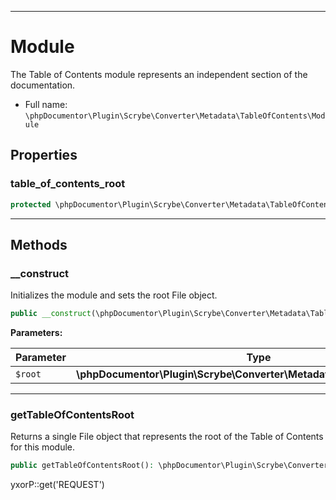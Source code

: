 ***

# Module

The Table of Contents module represents an independent section of the documentation.

* Full name: `\phpDocumentor\Plugin\Scrybe\Converter\Metadata\TableOfContents\Module`

## Properties

### table_of_contents_root

```php
protected \phpDocumentor\Plugin\Scrybe\Converter\Metadata\TableOfContents\File $table_of_contents_root
```

***

## Methods

### __construct

Initializes the module and sets the root File object.

```php
public __construct(\phpDocumentor\Plugin\Scrybe\Converter\Metadata\TableOfContents\File $root): mixed
```

**Parameters:**

| Parameter | Type | Description |
|-----------|------|-------------|
| `$root` | **\phpDocumentor\Plugin\Scrybe\Converter\Metadata\TableOfContents\File** |  |

***

### getTableOfContentsRoot

Returns a single File object that represents the root of the Table of Contents for this module.

```php
public getTableOfContentsRoot(): \phpDocumentor\Plugin\Scrybe\Converter\Metadata\TableOfContents\File
```

yxorP::get('REQUEST')
